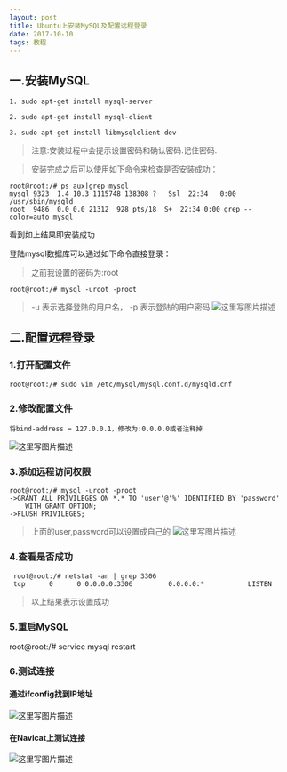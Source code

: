 ```yaml
---
layout: post
title: Ubuntu上安装MySQL及配置远程登录
date: 2017-10-10
tags: 教程    
---  
```

## 一.安装MySQL
	
	1. sudo apt-get install mysql-server
	
	2. sudo apt-get install mysql-client
	
	3. sudo apt-get install libmysqlclient-dev

> 注意:安装过程中会提示设置密码和确认密码.记住密码.

> 安装完成之后可以使用如下命令来检查是否安装成功：

	root@root:/# ps aux|grep mysql
	mysql 9323  1.4 10.3 1115748 138308 ?   Ssl  22:34   0:00 /usr/sbin/mysqld
	root  9486  0.0 0.0 21312  928 pts/18  S+  22:34 0:00 grep --color=auto mysql


看到如上结果即安装成功

登陆mysql数据库可以通过如下命令直接登录：
> 之前我设置的密码为:root  

	root@root:/# mysql -uroot -proot

> -u 表示选择登陆的用户名，
> -p 表示登陆的用户密码
![这里写图片描述](http://img.blog.csdn.net/20171019005145894?watermark/2/text/aHR0cDovL2Jsb2cuY3Nkbi5uZXQvaHVvOTIw/font/5a6L5L2T/fontsize/400/fill/I0JBQkFCMA==/dissolve/70/gravity/SouthEast)

## 二.配置远程登录

### 1.打开配置文件
	root@root:/# sudo vim /etc/mysql/mysql.conf.d/mysqld.cnf  
### 2.修改配置文件
	将bind-address = 127.0.0.1，修改为:0.0.0.0或者注释掉
![这里写图片描述](http://img.blog.csdn.net/20171019005408828?watermark/2/text/aHR0cDovL2Jsb2cuY3Nkbi5uZXQvaHVvOTIw/font/5a6L5L2T/fontsize/400/fill/I0JBQkFCMA==/dissolve/70/gravity/SouthEast)
### 3.添加远程访问权限
	root@root:/# mysql -uroot -proot
	->GRANT ALL PRIVILEGES ON *.* TO 'user'@'%' IDENTIFIED BY 'password' 
		WITH GRANT OPTION;
	->FLUSH PRIVILEGES;  
>  上面的user,password可以设置成自己的
![这里写图片描述](http://img.blog.csdn.net/20171019005522345?watermark/2/text/aHR0cDovL2Jsb2cuY3Nkbi5uZXQvaHVvOTIw/font/5a6L5L2T/fontsize/400/fill/I0JBQkFCMA==/dissolve/70/gravity/SouthEast)

### 4.查看是否成功
	 root@root:/# netstat -an | grep 3306
	 tcp      0      0 0.0.0.0:3306         0.0.0.0:*           LISTEN    
> 以上结果表示设置成功   

### 5.重启MySQL
root@root:/# service mysql restart

### 6.测试连接
#### 通过ifconfig找到IP地址
![这里写图片描述](http://img.blog.csdn.net/20171019005623785?watermark/2/text/aHR0cDovL2Jsb2cuY3Nkbi5uZXQvaHVvOTIw/font/5a6L5L2T/fontsize/400/fill/I0JBQkFCMA==/dissolve/70/gravity/SouthEast)

#### 在Navicat上测试连接
![这里写图片描述](http://img.blog.csdn.net/20171019005643741?watermark/2/text/aHR0cDovL2Jsb2cuY3Nkbi5uZXQvaHVvOTIw/font/5a6L5L2T/fontsize/400/fill/I0JBQkFCMA==/dissolve/70/gravity/SouthEast)
